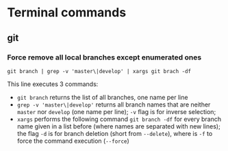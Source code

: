 # Terminal commands 

## git
### Force remove all local branches except enumerated ones 
```git branch | grep -v 'master\|develop' | xargs git brach -df```

This line executes 3 commands: 
- `git branch` returns the list of all branches, one name per line
- `grep -v 'master\|develop'` returns all branch names that are neither `master` nor `develop` (one name per line); `-v` flag is for inverse selection;
- `xargs` performs the following command `git branch -df` for every branch name given in a list before (where names are separated with new lines); the flag `-d` is for branch deletion (short from `--delete`), where is `-f` to force the command execution (`--force`)
